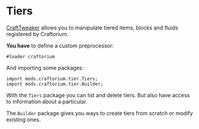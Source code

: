 # Tiers

[CraftTweaker](https://www.curseforge.com/minecraft/mc-mods/crafttweaker) allows you to manipulate tiered items, blocks and fluids registered by Craftorium.

**You have** to define a custom preprocessor:

```ZenScript
#loader craftorium
```

And importing some packages:

```ZenScript
import mods.craftorium.tier.Tiers;
import mods.craftorium.tier.Builder;
```

With the `Tiers` package you can list and delete tiers. But also have access to information about a particular.

The `Builder` package gives you ways to create tiers from scratch or modify existing ones.
